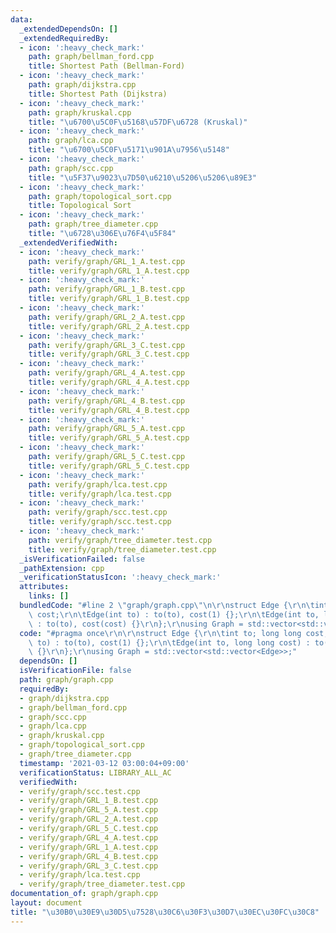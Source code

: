 ```yaml
---
data:
  _extendedDependsOn: []
  _extendedRequiredBy:
  - icon: ':heavy_check_mark:'
    path: graph/bellman_ford.cpp
    title: Shortest Path (Bellman-Ford)
  - icon: ':heavy_check_mark:'
    path: graph/dijkstra.cpp
    title: Shortest Path (Dijkstra)
  - icon: ':heavy_check_mark:'
    path: graph/kruskal.cpp
    title: "\u6700\u5C0F\u5168\u57DF\u6728 (Kruskal)"
  - icon: ':heavy_check_mark:'
    path: graph/lca.cpp
    title: "\u6700\u5C0F\u5171\u901A\u7956\u5148"
  - icon: ':heavy_check_mark:'
    path: graph/scc.cpp
    title: "\u5F37\u9023\u7D50\u6210\u5206\u5206\u89E3"
  - icon: ':heavy_check_mark:'
    path: graph/topological_sort.cpp
    title: Topological Sort
  - icon: ':heavy_check_mark:'
    path: graph/tree_diameter.cpp
    title: "\u6728\u306E\u76F4\u5F84"
  _extendedVerifiedWith:
  - icon: ':heavy_check_mark:'
    path: verify/graph/GRL_1_A.test.cpp
    title: verify/graph/GRL_1_A.test.cpp
  - icon: ':heavy_check_mark:'
    path: verify/graph/GRL_1_B.test.cpp
    title: verify/graph/GRL_1_B.test.cpp
  - icon: ':heavy_check_mark:'
    path: verify/graph/GRL_2_A.test.cpp
    title: verify/graph/GRL_2_A.test.cpp
  - icon: ':heavy_check_mark:'
    path: verify/graph/GRL_3_C.test.cpp
    title: verify/graph/GRL_3_C.test.cpp
  - icon: ':heavy_check_mark:'
    path: verify/graph/GRL_4_A.test.cpp
    title: verify/graph/GRL_4_A.test.cpp
  - icon: ':heavy_check_mark:'
    path: verify/graph/GRL_4_B.test.cpp
    title: verify/graph/GRL_4_B.test.cpp
  - icon: ':heavy_check_mark:'
    path: verify/graph/GRL_5_A.test.cpp
    title: verify/graph/GRL_5_A.test.cpp
  - icon: ':heavy_check_mark:'
    path: verify/graph/GRL_5_C.test.cpp
    title: verify/graph/GRL_5_C.test.cpp
  - icon: ':heavy_check_mark:'
    path: verify/graph/lca.test.cpp
    title: verify/graph/lca.test.cpp
  - icon: ':heavy_check_mark:'
    path: verify/graph/scc.test.cpp
    title: verify/graph/scc.test.cpp
  - icon: ':heavy_check_mark:'
    path: verify/graph/tree_diameter.test.cpp
    title: verify/graph/tree_diameter.test.cpp
  _isVerificationFailed: false
  _pathExtension: cpp
  _verificationStatusIcon: ':heavy_check_mark:'
  attributes:
    links: []
  bundledCode: "#line 2 \"graph/graph.cpp\"\n\r\nstruct Edge {\r\n\tint to; long long\
    \ cost;\r\n\tEdge(int to) : to(to), cost(1) {};\r\n\tEdge(int to, long long cost)\
    \ : to(to), cost(cost) {}\r\n};\r\nusing Graph = std::vector<std::vector<Edge>>;\n"
  code: "#pragma once\r\n\r\nstruct Edge {\r\n\tint to; long long cost;\r\n\tEdge(int\
    \ to) : to(to), cost(1) {};\r\n\tEdge(int to, long long cost) : to(to), cost(cost)\
    \ {}\r\n};\r\nusing Graph = std::vector<std::vector<Edge>>;"
  dependsOn: []
  isVerificationFile: false
  path: graph/graph.cpp
  requiredBy:
  - graph/dijkstra.cpp
  - graph/bellman_ford.cpp
  - graph/scc.cpp
  - graph/lca.cpp
  - graph/kruskal.cpp
  - graph/topological_sort.cpp
  - graph/tree_diameter.cpp
  timestamp: '2021-03-12 03:00:04+09:00'
  verificationStatus: LIBRARY_ALL_AC
  verifiedWith:
  - verify/graph/scc.test.cpp
  - verify/graph/GRL_1_B.test.cpp
  - verify/graph/GRL_5_A.test.cpp
  - verify/graph/GRL_2_A.test.cpp
  - verify/graph/GRL_5_C.test.cpp
  - verify/graph/GRL_4_A.test.cpp
  - verify/graph/GRL_1_A.test.cpp
  - verify/graph/GRL_4_B.test.cpp
  - verify/graph/GRL_3_C.test.cpp
  - verify/graph/lca.test.cpp
  - verify/graph/tree_diameter.test.cpp
documentation_of: graph/graph.cpp
layout: document
title: "\u30B0\u30E9\u30D5\u7528\u30C6\u30F3\u30D7\u30EC\u30FC\u30C8"
---
```

